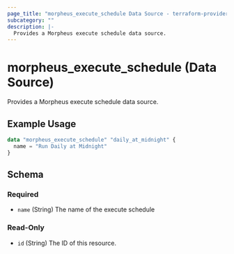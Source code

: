 ```yaml
---
page_title: "morpheus_execute_schedule Data Source - terraform-provider-morpheus"
subcategory: ""
description: |-
  Provides a Morpheus execute schedule data source.
---
```


# morpheus_execute_schedule (Data Source)

Provides a Morpheus execute schedule data source.

## Example Usage

```terraform
data "morpheus_execute_schedule" "daily_at_midnight" {
  name = "Run Daily at Midnight"
}
```

<!-- schema generated by tfplugindocs -->
## Schema

### Required

- `name` (String) The name of the execute schedule

### Read-Only

- `id` (String) The ID of this resource.